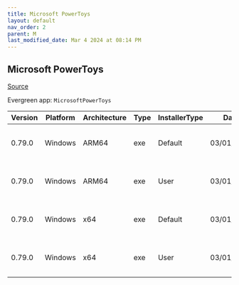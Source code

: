 ```yaml
---
title: Microsoft PowerToys
layout: default
nav_order: 2
parent: M
last_modified_date: Mar 4 2024 at 08:14 PM
---
```


## Microsoft PowerToys

[Source](https://github.com/microsoft/PowerToys/)

Evergreen app: `MicrosoftPowerToys`

| Version | Platform | Architecture | Type | InstallerType | Date       | Size      | URI                                                                                                                                                                                                          |
| ------- | -------- | ------------ | ---- | ------------- | ---------- | --------- | ------------------------------------------------------------------------------------------------------------------------------------------------------------------------------------------------------------ |
| 0.79.0  | Windows  | ARM64        | exe  | Default       | 03/01/2024 | 256615920 | [https://github.com/microsoft/PowerToys/releases/download/v0.79.0/PowerToysSetup-0.79.0-arm64.exe](https://github.com/microsoft/PowerToys/releases/download/v0.79.0/PowerToysSetup-0.79.0-arm64.exe)         |
| 0.79.0  | Windows  | ARM64        | exe  | User          | 03/01/2024 | 256615856 | [https://github.com/microsoft/PowerToys/releases/download/v0.79.0/PowerToysUserSetup-0.79.0-arm64.exe](https://github.com/microsoft/PowerToys/releases/download/v0.79.0/PowerToysUserSetup-0.79.0-arm64.exe) |
| 0.79.0  | Windows  | x64          | exe  | Default       | 03/01/2024 | 262643392 | [https://github.com/microsoft/PowerToys/releases/download/v0.79.0/PowerToysSetup-0.79.0-x64.exe](https://github.com/microsoft/PowerToys/releases/download/v0.79.0/PowerToysSetup-0.79.0-x64.exe)             |
| 0.79.0  | Windows  | x64          | exe  | User          | 03/01/2024 | 262643584 | [https://github.com/microsoft/PowerToys/releases/download/v0.79.0/PowerToysUserSetup-0.79.0-x64.exe](https://github.com/microsoft/PowerToys/releases/download/v0.79.0/PowerToysUserSetup-0.79.0-x64.exe)     |
